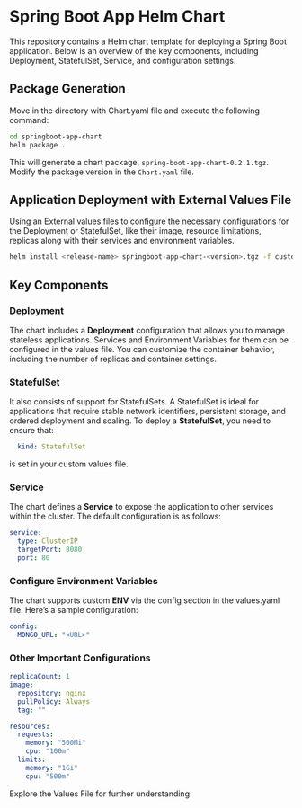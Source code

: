 # Spring Boot App Helm Chart

This repository contains a Helm chart template for deploying a Spring Boot application. Below is an overview of the key components, including Deployment, StatefulSet, Service, and configuration settings.
## Package Generation

Move in the directory with Chart.yaml file and execute the following command:
```bash
cd springboot-app-chart
helm package .
```
This will generate a chart package, `spring-boot-app-chart-0.2.1.tgz`. Modify the package version in the `Chart.yaml` file.

## Application Deployment with External Values File

Using an External values files to configure the necessary configurations for the Deployment or StatefulSet, like their image, resource limitations, replicas along with their services and environment variables.

```bash
helm install <release-name> springboot-app-chart-<version>.tgz -f custom-values.yaml
```

## Key Components

### Deployment

The chart includes a **Deployment** configuration that allows you to manage stateless applications. Services and Environment Variables for them can be configured in the values file. You can customize the container behavior, including the number of replicas and container settings. 

### StatefulSet

It also consists of support for StatefulSets. A StatefulSet is ideal for applications that require stable network identifiers, persistent storage, and ordered deployment and scaling. To deploy a **StatefulSet**, you need to ensure that:

```yaml
  kind: StatefulSet
```
is set in your custom values file.

### Service

The chart defines a **Service** to expose the application to other services within the cluster. The default configuration is as follows:

```yaml
service:
  type: ClusterIP
  targetPort: 8080
  port: 80
```

### Configure Environment Variables

The chart supports custom **ENV** via the config section in the values.yaml file. Here’s a sample configuration:

```yaml
config:
  MONGO_URL: "<URL>"
```

### Other Important Configurations 
```yaml
replicaCount: 1
image:
  repository: nginx
  pullPolicy: Always
  tag: ""

resources:
  requests:
    memory: "500Mi"
    cpu: "100m"
  limits:
    memory: "1Gi"
    cpu: "500m"
```

Explore the Values File for further understanding
